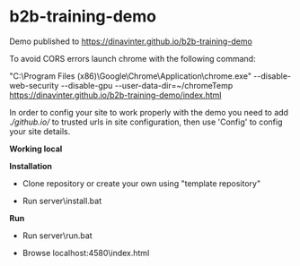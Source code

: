 # b2b-training-demo
Demo published to https://dinavinter.github.io/b2b-training-demo

To avoid CORS errors launch chrome with the following command:

"C:\Program Files (x86)\Google\Chrome\Application\chrome.exe" --disable-web-security --disable-gpu --user-data-dir=~/chromeTemp  https://dinavinter.github.io/b2b-training-demo/index.html

In order to config your site to work properly with the demo you need to add .*/github.io/* to trusted urls in site configuration, then use 'Config' to config your site details.

**Working local**

**Installation**

* Clone repository or create your own using "template repository" 

* Run server\install.bat


**Run**

* Run server\run.bat

* Browse localhost:4580\index.html
 




